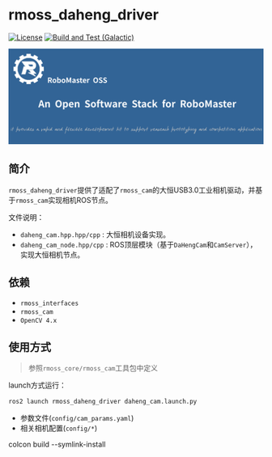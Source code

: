 # rmoss_daheng_driver

[![License](https://img.shields.io/badge/License-Apache%202.0-blue.svg)](https://opensource.org/licenses/Apache-2.0)
[![Build and Test (Galactic)](https://github.com/robomaster-oss/rmoss_daheng_driver/actions/workflows/ci.yml/badge.svg?branch=main)](https://github.com/robomaster-oss/rmoss_daheng_driver/actions/workflows/ci.yml)

![](rmoss_bg.png)

## 简介

`rmoss_daheng_driver`提供了适配了`rmoss_cam`的大恒USB3.0工业相机驱动，并基于`rmoss_cam`实现相机ROS节点。

文件说明：

* `daheng_cam.hpp.hpp/cpp` : 大恒相机设备实现。
* `daheng_cam_node.hpp/cpp` :  ROS顶层模块（基于`DaHengCam`和`CamServer`），实现大恒相机节点。

## 依赖

* `rmoss_interfaces`
* `rmoss_cam`
* `OpenCV 4.x`

## 使用方式

> 参照`rmoss_core/rmoss_cam`工具包中定义

launch方式运行：

```bash
ros2 launch rmoss_daheng_driver daheng_cam.launch.py
```

* 参数文件(`config/cam_params.yaml`)
* 相关相机配置(`config/*`)

colcon build --symlink-install